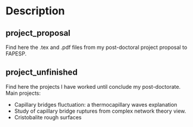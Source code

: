 # Description
## project_proposal
Find here the .tex and .pdf files from my post-doctoral project proposal to FAPESP.
## project_unfinished
Find here the projects I have worked until conclude my post-doctorate.
Main projects:
- Capillary bridges fluctuation: a thermocapillary waves explanation
- Study of capillary bridge ruptures from complex network theory view.
- Cristobalite rough surfaces

